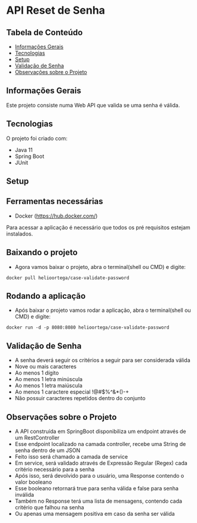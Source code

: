 # API Reset de Senha

## Tabela de Conteúdo
* [Informações Gerais](#informações-gerais)
* [Tecnologias](#tecnologias)
* [Setup](#setup)
* [Validação de Senha](#validação-de-senha)
* [Observações sobre o Projeto](#observações-sobre-o-projeto)

## Informações Gerais
Este projeto consiste numa Web API que valida se uma senha é válida.

## Tecnologias
O projeto foi criado com:
* Java 11
* Spring Boot
* JUnit

## Setup

## Ferramentas necessárias
* Docker (https://hub.docker.com/)

Para acessar a aplicação é necessário que todos os pré requisitos estejam instalados.

## Baixando o projeto

* Agora vamos baixar o projeto, abra o terminal(shell ou CMD) e digite:

```
docker pull helioortega/case-validate-password
```

## Rodando a aplicação

* Após baixar o projeto vamos rodar a aplicação, abra o terminal(shell ou CMD) e digite:

```
docker run -d -p 8080:8080 helioortega/case-validate-password
```
## Validação de Senha
* A senha deverá seguir os critérios a seguir para ser considerada válida
* Nove ou mais caracteres 
* Ao menos 1 dígito
* Ao menos 1 letra minúscula
* Ao menos 1 letra maiúscula
* Ao menos 1 caractere especial !@#$%^&*()-+
* Não possuir caracteres repetidos dentro do conjunto

## Observações sobre o Projeto
* A API construída em SpringBoot disponibiliza um endpoint através de um RestController
* Esse endpoint localizado na camada controller, recebe uma String de senha dentro de um JSON
* Feito isso será chamado a camada de service
* Em service, será validado através de Expressão Regular (Regex) cada critério necessário para a senha
* Após isso, será devolvido para o usuário, uma Response contendo o valor booleano
* Esse booleano retornará true para senha válida e false para senha inválida
* Também no Response terá uma lista de mensagens, contendo cada critério que falhou na senha
* Ou apenas uma mensagem positiva em caso da senha ser válida


